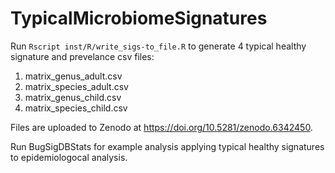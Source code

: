 # TypicalMicrobiomeSignatures

Run `Rscript inst/R/write_sigs-to_file.R` to generate 4 typical healthy signature and prevelance csv files:

1. matrix_genus_adult.csv
2. matrix_species_adult.csv
3. matrix_genus_child.csv
4. matrix_species_child.csv

Files are uploaded to Zenodo at https://doi.org/10.5281/zenodo.6342450.

Run BugSigDBStats for example analysis applying typical healthy signatures to epidemiologocal
analysis.
